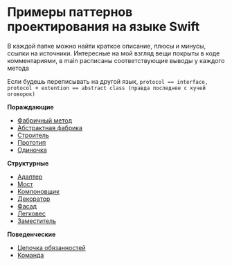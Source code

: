 # Примеры паттернов проектирования на языке Swift


В каждой папке можно найти краткое описание, плюсы и минусы, ссылки на источники. Интересные на мой взгляд вещи покрыты в коде комментариями, в main расписаны соответствующие выводы у каждого метода


Если будешь переписывать на другой язык, `protocol == interface, protocol + extention == abstract class (правда последнее с кучей оговорок)`

**Пораждающие**
- [Фабричный метод](https://github.com/lolsmh/patterns_swift/tree/main/FactoryMethod)
- [Абстрактная фабрика](https://github.com/lolsmh/patterns_swift/tree/main/AbstractFactory)
- [Строитель](https://github.com/lolsmh/patterns_swift/tree/main/Builder)
- [Прототип](https://github.com/lolsmh/patterns_swift/tree/main/Prototype)
- [Одиночка](https://github.com/lolsmh/patterns_swift/tree/main/Singleton)

**Структурные**
- [Адаптер](https://github.com/lolsmh/patterns_swift/tree/main/Adapter)
- [Мост](https://github.com/lolsmh/patterns_swift/tree/main/Bridge)
- [Компоновщик](https://github.com/lolsmh/patterns_swift/tree/main/Composite)
- [Декоратор](https://github.com/lolsmh/patterns_swift/tree/main/Decorator)
- [Фасад](https://github.com/lolsmh/patterns_swift/tree/main/Facade)
- [Легковес](https://github.com/lolsmh/patterns_swift/tree/main/Flyweight)
- [Заместитель](https://github.com/lolsmh/patterns_swift/tree/main/Proxy)

**Поведенческие**
- [Цепочка обязанностей](https://github.com/lolsmh/patterns_swift/tree/main/ChainOfResponsibility)
- [Команда](https://github.com/lolsmh/patterns_swift/tree/main/Command)
